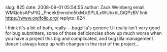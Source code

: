 slug:    825
date:    2008-09-01 05:54:55
author:  Zack Weinberg
email:   WMQebsAPsPiQ._PneekEmnshn5txM.kSPLlLxWUbxbLGiQPzBV
link:     https://www.owlfolio.org/
replyto: 824

I think it's a bit of both, really---bugzilla's generic UI really
isn't very good for bug submitters, some of those deficiencies show up
much worse when you have a project this big and complicated, and
bugzilla management doesn't always keep up with changes in the rest of
the project...
